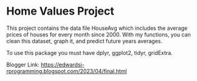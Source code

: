 # Home Values Project

This project contains the data file HouseAvg which includes the
average prices of houses for every month since 2000. With my functions, you can clean this dataset, graph it,
and predict future years averages. 

To use this package you must have dplyr, ggplot2, tidyr, gridExtra.

Blogger Link: https://edwardsj-rprogramming.blogspot.com/2023/04/final.html

